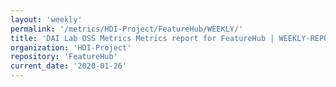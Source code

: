 ```yaml
---
layout: 'weekly'
permalink: '/metrics/HDI-Project/FeatureHub/WEEKLY/'
title: 'DAI Lab OSS Metrics Metrics report for FeatureHub | WEEKLY-REPORT-2020-01-26'
organization: 'HDI-Project'
repository: 'FeatureHub'
current_date: '2020-01-26'
---
```

